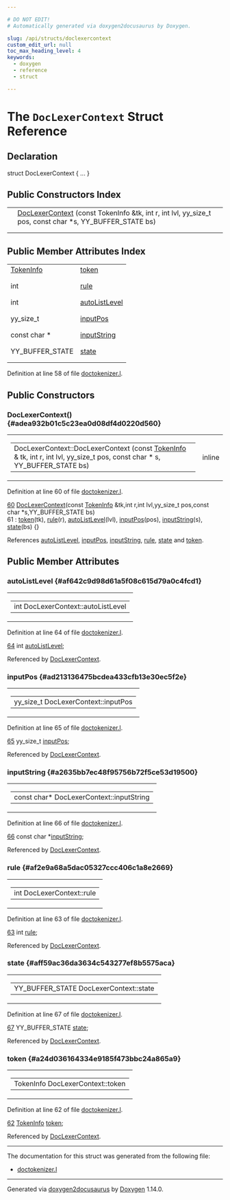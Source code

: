 ```yaml
---

# DO NOT EDIT!
# Automatically generated via doxygen2docusaurus by Doxygen.

slug: /api/structs/doclexercontext
custom_edit_url: null
toc_max_heading_level: 4
keywords:
  - doxygen
  - reference
  - struct

---
```


<div class="doxyPage">

# The `DocLexerContext` Struct Reference



## Declaration

<div class="doxyDeclaration">
struct DocLexerContext { ... }
</div>

## Public Constructors Index

<table class="doxyMembersIndex">

<tr class="doxyMemberIndexItem">
<td class="doxyMemberIndexItemType" align="left" valign="top"></td>
<td class="doxyMemberIndexItemName" align="left" valign="top"><a href="#adea932b01c5c23ea0d08df4d0220d560">DocLexerContext</a> (const TokenInfo &amp;tk, int r, int lvl, yy_size_t pos, const char *s, YY_BUFFER_STATE bs)</td>
</tr>
<tr class="doxyMemberIndexDescription">
<td class="doxyMemberIndexDescriptionLeft"></td>
<td class="doxyMemberIndexDescriptionRight">
</td>
</tr>
<tr class="doxyMemberIndexSeparator">
<td class="doxyMemberIndexSeparator" colspan="2"></td>
</tr>

</table>

## Public Member Attributes Index

<table class="doxyMembersIndex">

<tr class="doxyMemberIndexItem">
<td class="doxyMemberIndexItemType" align="left" valign="top"><a href="/web-doxygen/docs/api/structs/tokeninfo">TokenInfo</a></td>
<td class="doxyMemberIndexItemName" align="left" valign="top"><a href="#a24d036164334e9185f473bbc24a865a9">token</a></td>
</tr>
<tr class="doxyMemberIndexDescription">
<td class="doxyMemberIndexDescriptionLeft"></td>
<td class="doxyMemberIndexDescriptionRight">
</td>
</tr>
<tr class="doxyMemberIndexSeparator">
<td class="doxyMemberIndexSeparator" colspan="2"></td>
</tr>

<tr class="doxyMemberIndexItem">
<td class="doxyMemberIndexItemType" align="left" valign="top">int</td>
<td class="doxyMemberIndexItemName" align="left" valign="top"><a href="#af2e9a68a5dac05327ccc406c1a8e2669">rule</a></td>
</tr>
<tr class="doxyMemberIndexDescription">
<td class="doxyMemberIndexDescriptionLeft"></td>
<td class="doxyMemberIndexDescriptionRight">
</td>
</tr>
<tr class="doxyMemberIndexSeparator">
<td class="doxyMemberIndexSeparator" colspan="2"></td>
</tr>

<tr class="doxyMemberIndexItem">
<td class="doxyMemberIndexItemType" align="left" valign="top">int</td>
<td class="doxyMemberIndexItemName" align="left" valign="top"><a href="#af642c9d98d61a5f08c615d79a0c4fcd1">autoListLevel</a></td>
</tr>
<tr class="doxyMemberIndexDescription">
<td class="doxyMemberIndexDescriptionLeft"></td>
<td class="doxyMemberIndexDescriptionRight">
</td>
</tr>
<tr class="doxyMemberIndexSeparator">
<td class="doxyMemberIndexSeparator" colspan="2"></td>
</tr>

<tr class="doxyMemberIndexItem">
<td class="doxyMemberIndexItemType" align="left" valign="top">yy_size_t</td>
<td class="doxyMemberIndexItemName" align="left" valign="top"><a href="#ad213136475bcdea433cfb13e30ec5f2e">inputPos</a></td>
</tr>
<tr class="doxyMemberIndexDescription">
<td class="doxyMemberIndexDescriptionLeft"></td>
<td class="doxyMemberIndexDescriptionRight">
</td>
</tr>
<tr class="doxyMemberIndexSeparator">
<td class="doxyMemberIndexSeparator" colspan="2"></td>
</tr>

<tr class="doxyMemberIndexItem">
<td class="doxyMemberIndexItemType" align="left" valign="top">const char *</td>
<td class="doxyMemberIndexItemName" align="left" valign="top"><a href="#a2635bb7ec48f95756b72f5ce53d19500">inputString</a></td>
</tr>
<tr class="doxyMemberIndexDescription">
<td class="doxyMemberIndexDescriptionLeft"></td>
<td class="doxyMemberIndexDescriptionRight">
</td>
</tr>
<tr class="doxyMemberIndexSeparator">
<td class="doxyMemberIndexSeparator" colspan="2"></td>
</tr>

<tr class="doxyMemberIndexItem">
<td class="doxyMemberIndexItemType" align="left" valign="top">YY_BUFFER_STATE</td>
<td class="doxyMemberIndexItemName" align="left" valign="top"><a href="#aff59ac36da3634c543277ef8b5575aca">state</a></td>
</tr>
<tr class="doxyMemberIndexDescription">
<td class="doxyMemberIndexDescriptionLeft"></td>
<td class="doxyMemberIndexDescriptionRight">
</td>
</tr>
<tr class="doxyMemberIndexSeparator">
<td class="doxyMemberIndexSeparator" colspan="2"></td>
</tr>

</table>


<p>Definition at line 58 of file <a href="/web-doxygen/docs/api/files/src/doctokenizer-l">doctokenizer.l</a>.</p>


<div class="doxySectionDef">

## Public Constructors

### DocLexerContext() {#adea932b01c5c23ea0d08df4d0220d560}

<div class="doxyMemberItem">
<div class="doxyMemberProto">
<table class="doxyMemberLabels">
<tr class="doxyMemberLabels">
<td class="doxyMemberLabelsLeft">
<table class="doxyMemberName">
<tr>
<td class="doxyMemberName">DocLexerContext::DocLexerContext (const <a href="/web-doxygen/docs/api/structs/tokeninfo">TokenInfo</a> &amp; tk, int r, int lvl, yy_size_t pos, const char * s, YY_BUFFER_STATE bs)</td>
</tr>
</table>
</td>
<td class="doxyMemberLabelsRight">
<span class="doxyMemberLabels">
<span class="doxyMemberLabel inline">inline</span>
</span>
</td>
</tr>
</table>
</div>
<div class="doxyMemberDoc">



<p>Definition at line 60 of file <a href="/web-doxygen/docs/api/files/src/doctokenizer-l">doctokenizer.l</a>.</p>


<div class="doxyProgramListing">

<div class="doxyCodeLine"><span class="doxyLineNumber"><a href="#adea932b01c5c23ea0d08df4d0220d560">60</a></span><span class="doxyLineContent"><span class="doxyHighlight">  <a href="#adea932b01c5c23ea0d08df4d0220d560">DocLexerContext</a>(</span><span class="doxyHighlightKeyword">const</span><span class="doxyHighlight"> <a href="/web-doxygen/docs/api/structs/tokeninfo">TokenInfo</a> &amp;tk,</span><span class="doxyHighlightKeywordType">int</span><span class="doxyHighlight"> r,</span><span class="doxyHighlightKeywordType">int</span><span class="doxyHighlight"> lvl,yy_size_t pos,</span><span class="doxyHighlightKeyword">const</span><span class="doxyHighlight"> </span><span class="doxyHighlightKeywordType">char</span><span class="doxyHighlight"> *s,YY_BUFFER_STATE bs)</span></span></div>
<div class="doxyCodeLine"><span class="doxyLineNumber">61</span><span class="doxyLineContent"><span class="doxyHighlight">    : <a href="#a24d036164334e9185f473bbc24a865a9">token</a>(tk), <a href="#af2e9a68a5dac05327ccc406c1a8e2669">rule</a>(r), <a href="#af642c9d98d61a5f08c615d79a0c4fcd1">autoListLevel</a>(lvl), <a href="#ad213136475bcdea433cfb13e30ec5f2e">inputPos</a>(pos), <a href="#a2635bb7ec48f95756b72f5ce53d19500">inputString</a>(s), <a href="#aff59ac36da3634c543277ef8b5575aca">state</a>(bs) {}</span></span></div>

</div>


<p>References <a href="#af642c9d98d61a5f08c615d79a0c4fcd1">autoListLevel</a>, <a href="#ad213136475bcdea433cfb13e30ec5f2e">inputPos</a>, <a href="#a2635bb7ec48f95756b72f5ce53d19500">inputString</a>, <a href="#af2e9a68a5dac05327ccc406c1a8e2669">rule</a>, <a href="#aff59ac36da3634c543277ef8b5575aca">state</a> and <a href="#a24d036164334e9185f473bbc24a865a9">token</a>.</p>

</div>
</div>

</div>

<div class="doxySectionDef">

## Public Member Attributes

### autoListLevel {#af642c9d98d61a5f08c615d79a0c4fcd1}

<div class="doxyMemberItem">
<div class="doxyMemberProto">
<table class="doxyMemberLabels">
<tr class="doxyMemberLabels">
<td class="doxyMemberLabelsLeft">
<table class="doxyMemberName">
<tr>
<td class="doxyMemberName">int DocLexerContext::autoListLevel</td>
</tr>
</table>
</td>
</tr>
</table>
</div>
<div class="doxyMemberDoc">



<p>Definition at line 64 of file <a href="/web-doxygen/docs/api/files/src/doctokenizer-l">doctokenizer.l</a>.</p>


<div class="doxyProgramListing">

<div class="doxyCodeLine"><span class="doxyLineNumber"><a href="#af642c9d98d61a5f08c615d79a0c4fcd1">64</a></span><span class="doxyLineContent"><span class="doxyHighlight">  </span><span class="doxyHighlightKeywordType">int</span><span class="doxyHighlight"> <a href="#af642c9d98d61a5f08c615d79a0c4fcd1">autoListLevel</a>;</span></span></div>

</div>


<p>Referenced by <a href="#adea932b01c5c23ea0d08df4d0220d560">DocLexerContext</a>.</p>

</div>
</div>

### inputPos {#ad213136475bcdea433cfb13e30ec5f2e}

<div class="doxyMemberItem">
<div class="doxyMemberProto">
<table class="doxyMemberLabels">
<tr class="doxyMemberLabels">
<td class="doxyMemberLabelsLeft">
<table class="doxyMemberName">
<tr>
<td class="doxyMemberName">yy_size_t DocLexerContext::inputPos</td>
</tr>
</table>
</td>
</tr>
</table>
</div>
<div class="doxyMemberDoc">



<p>Definition at line 65 of file <a href="/web-doxygen/docs/api/files/src/doctokenizer-l">doctokenizer.l</a>.</p>


<div class="doxyProgramListing">

<div class="doxyCodeLine"><span class="doxyLineNumber"><a href="#ad213136475bcdea433cfb13e30ec5f2e">65</a></span><span class="doxyLineContent"><span class="doxyHighlight">  yy_size_t <a href="#ad213136475bcdea433cfb13e30ec5f2e">inputPos</a>;</span></span></div>

</div>


<p>Referenced by <a href="#adea932b01c5c23ea0d08df4d0220d560">DocLexerContext</a>.</p>

</div>
</div>

### inputString {#a2635bb7ec48f95756b72f5ce53d19500}

<div class="doxyMemberItem">
<div class="doxyMemberProto">
<table class="doxyMemberLabels">
<tr class="doxyMemberLabels">
<td class="doxyMemberLabelsLeft">
<table class="doxyMemberName">
<tr>
<td class="doxyMemberName">const char* DocLexerContext::inputString</td>
</tr>
</table>
</td>
</tr>
</table>
</div>
<div class="doxyMemberDoc">



<p>Definition at line 66 of file <a href="/web-doxygen/docs/api/files/src/doctokenizer-l">doctokenizer.l</a>.</p>


<div class="doxyProgramListing">

<div class="doxyCodeLine"><span class="doxyLineNumber"><a href="#a2635bb7ec48f95756b72f5ce53d19500">66</a></span><span class="doxyLineContent"><span class="doxyHighlight">  </span><span class="doxyHighlightKeyword">const</span><span class="doxyHighlight"> </span><span class="doxyHighlightKeywordType">char</span><span class="doxyHighlight"> *<a href="#a2635bb7ec48f95756b72f5ce53d19500">inputString</a>;</span></span></div>

</div>


<p>Referenced by <a href="#adea932b01c5c23ea0d08df4d0220d560">DocLexerContext</a>.</p>

</div>
</div>

### rule {#af2e9a68a5dac05327ccc406c1a8e2669}

<div class="doxyMemberItem">
<div class="doxyMemberProto">
<table class="doxyMemberLabels">
<tr class="doxyMemberLabels">
<td class="doxyMemberLabelsLeft">
<table class="doxyMemberName">
<tr>
<td class="doxyMemberName">int DocLexerContext::rule</td>
</tr>
</table>
</td>
</tr>
</table>
</div>
<div class="doxyMemberDoc">



<p>Definition at line 63 of file <a href="/web-doxygen/docs/api/files/src/doctokenizer-l">doctokenizer.l</a>.</p>


<div class="doxyProgramListing">

<div class="doxyCodeLine"><span class="doxyLineNumber"><a href="#af2e9a68a5dac05327ccc406c1a8e2669">63</a></span><span class="doxyLineContent"><span class="doxyHighlight">  </span><span class="doxyHighlightKeywordType">int</span><span class="doxyHighlight"> <a href="#af2e9a68a5dac05327ccc406c1a8e2669">rule</a>;</span></span></div>

</div>


<p>Referenced by <a href="#adea932b01c5c23ea0d08df4d0220d560">DocLexerContext</a>.</p>

</div>
</div>

### state {#aff59ac36da3634c543277ef8b5575aca}

<div class="doxyMemberItem">
<div class="doxyMemberProto">
<table class="doxyMemberLabels">
<tr class="doxyMemberLabels">
<td class="doxyMemberLabelsLeft">
<table class="doxyMemberName">
<tr>
<td class="doxyMemberName">YY_BUFFER_STATE DocLexerContext::state</td>
</tr>
</table>
</td>
</tr>
</table>
</div>
<div class="doxyMemberDoc">



<p>Definition at line 67 of file <a href="/web-doxygen/docs/api/files/src/doctokenizer-l">doctokenizer.l</a>.</p>


<div class="doxyProgramListing">

<div class="doxyCodeLine"><span class="doxyLineNumber"><a href="#aff59ac36da3634c543277ef8b5575aca">67</a></span><span class="doxyLineContent"><span class="doxyHighlight">  YY_BUFFER_STATE <a href="#aff59ac36da3634c543277ef8b5575aca">state</a>;</span></span></div>

</div>


<p>Referenced by <a href="#adea932b01c5c23ea0d08df4d0220d560">DocLexerContext</a>.</p>

</div>
</div>

### token {#a24d036164334e9185f473bbc24a865a9}

<div class="doxyMemberItem">
<div class="doxyMemberProto">
<table class="doxyMemberLabels">
<tr class="doxyMemberLabels">
<td class="doxyMemberLabelsLeft">
<table class="doxyMemberName">
<tr>
<td class="doxyMemberName">TokenInfo DocLexerContext::token</td>
</tr>
</table>
</td>
</tr>
</table>
</div>
<div class="doxyMemberDoc">



<p>Definition at line 62 of file <a href="/web-doxygen/docs/api/files/src/doctokenizer-l">doctokenizer.l</a>.</p>


<div class="doxyProgramListing">

<div class="doxyCodeLine"><span class="doxyLineNumber"><a href="#a24d036164334e9185f473bbc24a865a9">62</a></span><span class="doxyLineContent"><span class="doxyHighlight">  <a href="/web-doxygen/docs/api/structs/tokeninfo">TokenInfo</a> <a href="#a24d036164334e9185f473bbc24a865a9">token</a>;</span></span></div>

</div>


<p>Referenced by <a href="#adea932b01c5c23ea0d08df4d0220d560">DocLexerContext</a>.</p>

</div>
</div>

</div>

<hr/>

The documentation for this struct was generated from the following file:

<ul>
<li><a href="/web-doxygen/docs/api/files/src/doctokenizer-l">doctokenizer.l</a></li>
</ul>

<hr/>

<p class="doxyGeneratedBy">Generated via <a href="https://github.com/xpack/doxygen2docusaurus">doxygen2docusaurus</a> by <a href="https://www.doxygen.nl">Doxygen</a> 1.14.0.</p>

</div>
